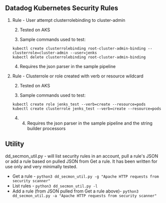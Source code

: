 Datadog Kubernetes Security Rules
--


1) Rule - User attempt clusterrolebinding to cluster-admin

    2) Tested on AKS

    3) Sample commands used to test:

    `kubectl create clusterrolebinding root-cluster-admin-binding --clusterrole=cluster-admin --user=jenks`  
    `kubectl delete clusterrolebinding root-cluster-admin-binding`
    
    4) Requires the json parser in the sample pipeline

2) Rule - Clusterrole or role created with verb or resource wildcard  
  
    2) Tested on AKS  
    
    3) Sample commands used to test:
    
    `kubectl create role jenks_test --verb=create --resource=pods`  
    `kubectl create clusterrole jenks_test --verb=create --resource=pods`  

    4) 4) Requires the json parser in the sample pipeline and the string builder processors  
    
Utility
--

dd_secmon_util.py - will list security rules in an account, pull a rule's JSON or add a rule based on pulled JSON from 
Get a rule.  It has been written for use only and very minimally tested.    

* Get a rule - `python3 dd_secmon_util.py -g "Apache HTTP requests from security scanner"`  
* List rules - `python3 dd_secmon_util.py -l`  
* Add a rule (from JSON pulled from Get a rule above)- `python3 dd_secmon_util.py -a "Apache HTTP requests from security scanner"`  
